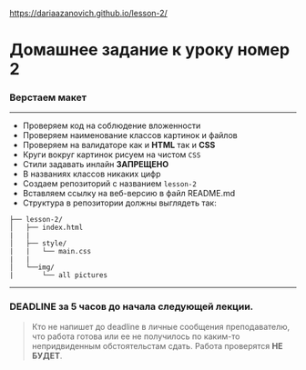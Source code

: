 https://dariaazanovich.github.io/lesson-2/

# Домашнее задание к уроку номер 2

### Верстаем макет 

***

+ Проверяем код на соблюдение вложенности
+ Проверяем наименование классов картинок и файлов
+ Проверяем на валидаторе как и **HTML** так и **CSS**
+ Круги вокруг картинок рисуем на чистом ```CSS```
+ Стили задавать инлайн **ЗАПРЕЩЕНО**
+ В названиях классов никаких цифр
+ Создаем репозиторий с названием ```lesson-2```
+ Вставляем ссылку на веб-версию в файл README.md
+ Структура в репозитории должны выглядеть так:

```
├── lesson-2/
│   ├── index.html
|   | 
│   ├── style/
|   |   └── main.css
|   |
│   └──img/
|       └── all pictures
```

***

### DEADLINE за 5 часов до начала следующей лекции.

> Кто не напишет до deadline в личные сообщения преподавателю, что работа готова или ее не получилось по каким-то непридвиденным обстоятельстам сдать. Работа проверятся **НЕ БУДЕТ**.
